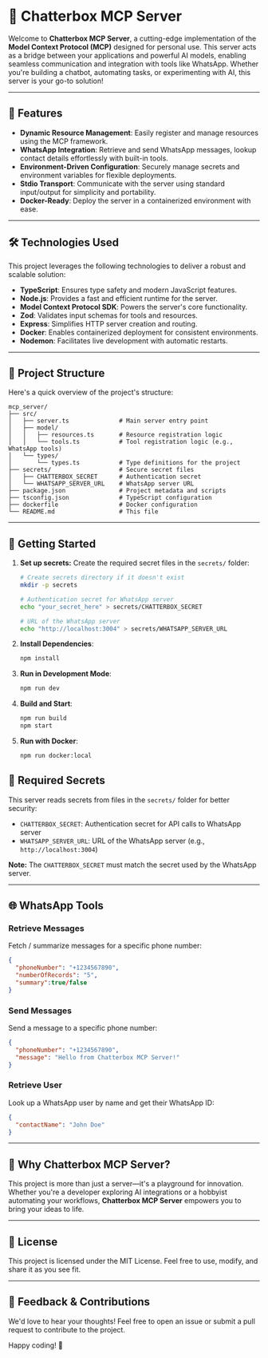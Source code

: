 # 🚀 Chatterbox MCP Server

Welcome to **Chatterbox MCP Server**, a cutting-edge implementation of the **Model Context Protocol (MCP)** designed for personal use. This server acts as a bridge between your applications and powerful AI models, enabling seamless communication and integration with tools like WhatsApp. Whether you're building a chatbot, automating tasks, or experimenting with AI, this server is your go-to solution!

---

## 🌟 Features

- **Dynamic Resource Management**: Easily register and manage resources using the MCP framework.
- **WhatsApp Integration**: Retrieve and send WhatsApp messages, lookup contact details effortlessly with built-in tools.
- **Environment-Driven Configuration**: Securely manage secrets and environment variables for flexible deployments.
- **Stdio Transport**: Communicate with the server using standard input/output for simplicity and portability.
- **Docker-Ready**: Deploy the server in a containerized environment with ease.

---

## 🛠️ Technologies Used

This project leverages the following technologies to deliver a robust and scalable solution:

- **TypeScript**: Ensures type safety and modern JavaScript features.
- **Node.js**: Provides a fast and efficient runtime for the server.
- **Model Context Protocol SDK**: Powers the server's core functionality.
- **Zod**: Validates input schemas for tools and resources.
- **Express**: Simplifies HTTP server creation and routing.
- **Docker**: Enables containerized deployment for consistent environments.
- **Nodemon**: Facilitates live development with automatic restarts.

---

## 📂 Project Structure

Here's a quick overview of the project's structure:

```
mcp_server/
├── src/
│   ├── server.ts              # Main server entry point
│   ├── model/
│   │   ├── resources.ts       # Resource registration logic
│   │   └── tools.ts           # Tool registration logic (e.g., WhatsApp tools)
│   └── types/
│       └── types.ts           # Type definitions for the project
├── secrets/                   # Secure secret files
│   ├── CHATTERBOX_SECRET      # Authentication secret
│   └── WHATSAPP_SERVER_URL    # WhatsApp server URL
├── package.json               # Project metadata and scripts
├── tsconfig.json              # TypeScript configuration
├── dockerfile                 # Docker configuration
└── README.md                  # This file
```

---

## 🚀 Getting Started

1. **Set up secrets:**
   Create the required secret files in the `secrets/` folder:
   ```bash
   # Create secrets directory if it doesn't exist
   mkdir -p secrets
   
   # Authentication secret for WhatsApp server
   echo "your_secret_here" > secrets/CHATTERBOX_SECRET
   
   # URL of the WhatsApp server
   echo "http://localhost:3004" > secrets/WHATSAPP_SERVER_URL
   ```

2. **Install Dependencies**:
   ```bash
   npm install
   ```

3. **Run in Development Mode**:
   ```bash
   npm run dev
   ```

4. **Build and Start**:
   ```bash
   npm run build
   npm start
   ```

5. **Run with Docker**:
   ```bash
   npm run docker:local
   ```

## 🔑 Required Secrets

This server reads secrets from files in the `secrets/` folder for better security:

- `CHATTERBOX_SECRET`: Authentication secret for API calls to WhatsApp server
- `WHATSAPP_SERVER_URL`: URL of the WhatsApp server (e.g., `http://localhost:3004`)

**Note:** The `CHATTERBOX_SECRET` must match the secret used by the WhatsApp server.

---

## 🌐 WhatsApp Tools

### Retrieve Messages
Fetch / summarize messages for a specific phone number:
```json
{
  "phoneNumber": "+1234567890",
  "numberOfRecords": "5", 
  "summary":true/false
}
```

### Send Messages
Send a message to a specific phone number:
```json
{
  "phoneNumber": "+1234567890",
  "message": "Hello from Chatterbox MCP Server!"
}
```

### Retrieve User
Look up a WhatsApp user by name and get their WhatsApp ID:
```json
{
  "contactName": "John Doe"
}
```

---

## 🤖 Why Chatterbox MCP Server?

This project is more than just a server—it's a playground for innovation. Whether you're a developer exploring AI integrations or a hobbyist automating your workflows, **Chatterbox MCP Server** empowers you to bring your ideas to life.

---

## 📜 License

This project is licensed under the MIT License. Feel free to use, modify, and share it as you see fit.

---

## 💬 Feedback & Contributions

We'd love to hear your thoughts! Feel free to open an issue or submit a pull request to contribute to the project.

Happy coding! 🎉
